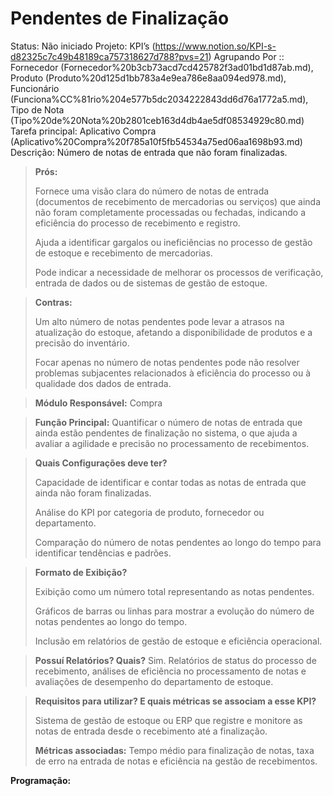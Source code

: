 # Pendentes de Finalização

Status: Não iniciado Projeto: KPI’s (https://www.notion.so/KPI-s-d82325c7c49b48189ca757318627d788?pvs=21) Agrupando Por :: Fornecedor (Fornecedor%20b3cb73acd7cd425782f3ad01bd1d87ab.md), Produto (Produto%20d125d1bb783a4e9ea786e8aa094ed978.md), Funcionário (Funciona%CC%81rio%204e577b5dc2034222843dd6d76a1772a5.md), Tipo de Nota (Tipo%20de%20Nota%20b2801ceb163d4db4ae5df08534929c80.md) Tarefa principal: Aplicativo Compra (Aplicativo%20Compra%20f785a10f5fb54534a75ed06aa1698b93.md) Descrição: Número de notas de entrada que não foram finalizadas.

> **Prós:**
>
> Fornece uma visão clara do número de notas de entrada (documentos de recebimento de mercadorias ou serviços) que ainda não foram completamente processadas ou fechadas, indicando a eficiência do processo de recebimento e registro.
>
> Ajuda a identificar gargalos ou ineficiências no processo de gestão de estoque e recebimento de mercadorias.
>
> Pode indicar a necessidade de melhorar os processos de verificação, entrada de dados ou de sistemas de gestão de estoque.

> **Contras:**
>
> Um alto número de notas pendentes pode levar a atrasos na atualização do estoque, afetando a disponibilidade de produtos e a precisão do inventário.
>
> Focar apenas no número de notas pendentes pode não resolver problemas subjacentes relacionados à eficiência do processo ou à qualidade dos dados de entrada.

> **Módulo Responsável:** Compra

> **Função Principal:** Quantificar o número de notas de entrada que ainda estão pendentes de finalização no sistema, o que ajuda a avaliar a agilidade e precisão no processamento de recebimentos.

> **Quais Configurações deve ter?**
>
> Capacidade de identificar e contar todas as notas de entrada que ainda não foram finalizadas.
>
> Análise do KPI por categoria de produto, fornecedor ou departamento.
>
> Comparação do número de notas pendentes ao longo do tempo para identificar tendências e padrões.

> **Formato de Exibição?**
>
> Exibição como um número total representando as notas pendentes.
>
> Gráficos de barras ou linhas para mostrar a evolução do número de notas pendentes ao longo do tempo.
>
> Inclusão em relatórios de gestão de estoque e eficiência operacional.

> **Possuí Relatórios? Quais?** Sim. Relatórios de status do processo de recebimento, análises de eficiência no processamento de notas e avaliações de desempenho do departamento de estoque.

> **Requisitos para utilizar? E quais métricas se associam a esse KPI?**
>
> Sistema de gestão de estoque ou ERP que registre e monitore as notas de entrada desde o recebimento até a finalização.
>
> **Métricas associadas:** Tempo médio para finalização de notas, taxa de erro na entrada de notas e eficiência na gestão de recebimentos.

**Programação:**
